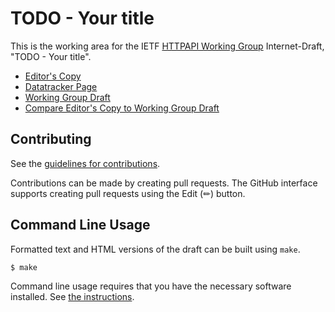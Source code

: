 # TODO - Your title

This is the working area for the IETF [HTTPAPI Working Group](https://datatracker.ietf.org/wg/httpapi/documents/) Internet-Draft, "TODO - Your title".

* [Editor's Copy](https://ietf-wg-httpapi.github.io/link-template/#go.draft-ietf-httpapi-link-template.html)
* [Datatracker Page](https://datatracker.ietf.org/doc/draft-ietf-httpapi-link-template)
* [Working Group Draft](https://datatracker.ietf.org/doc/html/draft-ietf-httpapi-link-template)
* [Compare Editor's Copy to Working Group Draft](https://ietf-wg-httpapi.github.io/link-template/#go.draft-ietf-httpapi-link-template.diff)


## Contributing

See the
[guidelines for contributions](https://github.com/ietf-wg-httpapi/link-template/blob/main/CONTRIBUTING.md).

Contributions can be made by creating pull requests.
The GitHub interface supports creating pull requests using the Edit (✏) button.


## Command Line Usage

Formatted text and HTML versions of the draft can be built using `make`.

```sh
$ make
```

Command line usage requires that you have the necessary software installed.  See
[the instructions](https://github.com/martinthomson/i-d-template/blob/main/doc/SETUP.md).

